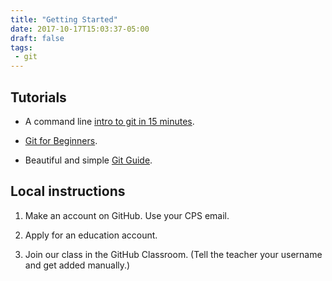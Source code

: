```yaml
---
title: "Getting Started"
date: 2017-10-17T15:03:37-05:00
draft: false
tags:
 - git
---
```


## Tutorials

* A command line [intro to git in 15 minutes](https://try.github.io/).

* [Git for Beginners](https://www.sitepoint.com/git-for-beginners/).

* Beautiful and simple [Git Guide](http://rogerdudler.github.io/git-guide/).


## Local instructions

1. Make an account on GitHub. Use your CPS email.

2. Apply for an education account.

3. Join our class in the GitHub Classroom.
(Tell the teacher your username and get added manually.)


